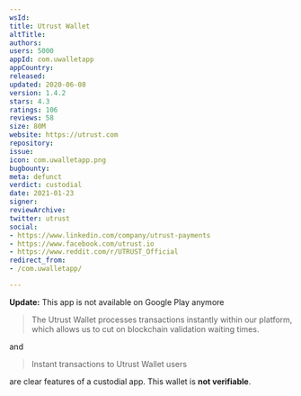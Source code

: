 ```yaml
---
wsId: 
title: Utrust Wallet
altTitle: 
authors: 
users: 5000
appId: com.uwalletapp
appCountry: 
released: 
updated: 2020-06-08
version: 1.4.2
stars: 4.3
ratings: 106
reviews: 58
size: 80M
website: https://utrust.com
repository: 
issue: 
icon: com.uwalletapp.png
bugbounty: 
meta: defunct
verdict: custodial
date: 2021-01-23
signer: 
reviewArchive: 
twitter: utrust
social:
- https://www.linkedin.com/company/utrust-payments
- https://www.facebook.com/utrust.io
- https://www.reddit.com/r/UTRUST_Official
redirect_from:
- /com.uwalletapp/

---
```


**Update:** This app is not available on Google Play anymore

> The Utrust Wallet processes transactions instantly within our platform, which
  allows us to cut on blockchain validation waiting times.

and

> Instant transactions to Utrust Wallet users

are clear features of a custodial app. This wallet is **not verifiable**.

